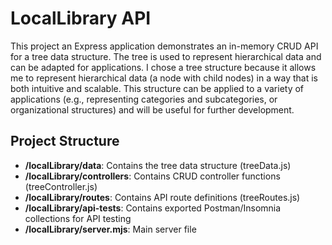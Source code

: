 # LocalLibrary API

This project an Express application demonstrates an in-memory CRUD API for a tree data structure. The tree is used to represent hierarchical data and can be adapted for applications. I chose a tree structure because it allows me to represent hierarchical data (a node with child nodes) in a way that is both intuitive and scalable. This structure can be applied to a variety of applications (e.g., representing categories and subcategories, or organizational structures) and will be useful for further development.

## Project Structure
- **/localLibrary/data**: Contains the tree data structure (treeData.js)
- **/localLibrary/controllers**: Contains CRUD controller functions (treeController.js)
- **/localLibrary/routes**: Contains API route definitions (treeRoutes.js)
- **/localLibrary/api-tests**: Contains exported Postman/Insomnia collections for API testing
- **/localLibrary/server.mjs**: Main server file